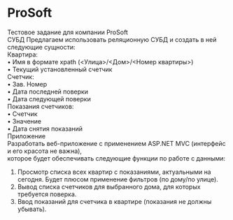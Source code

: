 # ProSoft  
Тестовое задание для компании ProSoft  
СУБД Предлагаем использовать реляционную СУБД и создать в ней следующие сущности:   
Квартира:   
• Имя в формате xpath (<Улица>/<Дом>/<Номер квартиры>)   
• Текущий установленный счетчик   
Счетчик:   
• Зав. Номер   
• Дата последней поверки   
• Дата следующей поверки   
Показания счетчиков:   
• Счетчик   
• Значение   
• Дата снятия показаний   
Приложение   
Разработать веб-приложение с применением ASP.NET MVC (интерфейс и его красота не важна),   
которое будет обеспечивать следующие функции по работе с данными:   
1. Просмотр списка всех квартир с показаниями, актуальными на сегодня. Будет плюсом применение фильтров (по дому/по улице).   
2. Вывод списка счетчиков для выбранного дома, для которых требуется поверка.   
3. Ввод показаний для счетчика в квартире (показания не должны убывать).  
